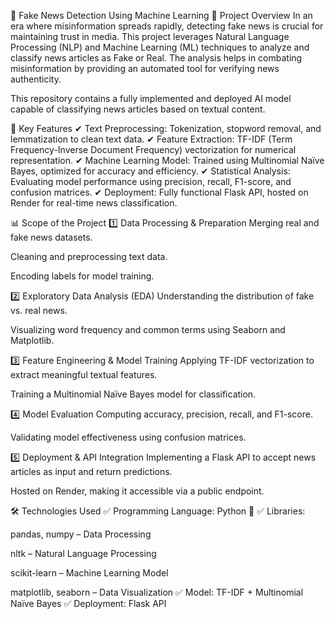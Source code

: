 📰 Fake News Detection Using Machine Learning
📌 Project Overview
In an era where misinformation spreads rapidly, detecting fake news is crucial for maintaining trust in media. This project leverages Natural Language Processing (NLP) and Machine Learning (ML) techniques to analyze and classify news articles as Fake or Real. The analysis helps in combating misinformation by providing an automated tool for verifying news authenticity.

This repository contains a fully implemented and deployed AI model capable of classifying news articles based on textual content.

🎯 Key Features
✔ Text Preprocessing: Tokenization, stopword removal, and lemmatization to clean text data.
✔ Feature Extraction: TF-IDF (Term Frequency-Inverse Document Frequency) vectorization for numerical representation.
✔ Machine Learning Model: Trained using Multinomial Naïve Bayes, optimized for accuracy and efficiency.
✔ Statistical Analysis: Evaluating model performance using precision, recall, F1-score, and confusion matrices.
✔ Deployment: Fully functional Flask API, hosted on Render for real-time news classification.

📊 Scope of the Project
1️⃣ Data Processing & Preparation
Merging real and fake news datasets.

Cleaning and preprocessing text data.

Encoding labels for model training.

2️⃣ Exploratory Data Analysis (EDA)
Understanding the distribution of fake vs. real news.

Visualizing word frequency and common terms using Seaborn and Matplotlib.

3️⃣ Feature Engineering & Model Training
Applying TF-IDF vectorization to extract meaningful textual features.

Training a Multinomial Naïve Bayes model for classification.

4️⃣ Model Evaluation
Computing accuracy, precision, recall, and F1-score.

Validating model effectiveness using confusion matrices.

5️⃣ Deployment & API Integration
Implementing a Flask API to accept news articles as input and return predictions.

Hosted on Render, making it accessible via a public endpoint.

🛠️ Technologies Used
✅ Programming Language: Python 🐍
✅ Libraries:

pandas, numpy – Data Processing

nltk – Natural Language Processing

scikit-learn – Machine Learning Model

matplotlib, seaborn – Data Visualization
✅ Model: TF-IDF + Multinomial Naïve Bayes
✅ Deployment: Flask API
